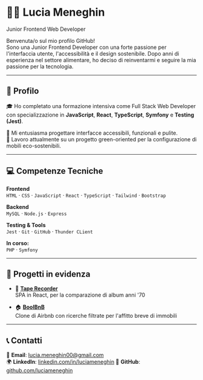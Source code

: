 # 👩‍💻 Lucia Meneghin  
Junior Frontend Web Developer

Benvenuta/o sul mio profilo GitHub!  
Sono una Junior Frontend Developer con una forte passione per l'interfaccia utente, l'accessibilità e il design sostenibile. Dopo anni di esperienza nel settore alimentare, ho deciso di reinventarmi e seguire la mia passione per la tecnologia.

---

## 📝 Profilo

🎓 Ho completato una formazione intensiva come Full Stack Web Developer con specializzazione in **JavaScript**, **React**, **TypeScript**, **Symfony** e **Testing (Jest)**.

🚀 Mi entusiasma progettare interfacce accessibili, funzionali e pulite.  
🌱 Lavoro attualmente su un progetto green-oriented per la configurazione di mobili eco-sostenibili.

---

## 💻 Competenze Tecniche

**Frontend**  
`HTML` · `CSS` · `JavaScript` · `React` · `TypeScript` · `Tailwind` · `Bootstrap`

**Backend**  
`MySQL` · `Node.js` · `Express`

**Testing & Tools**  
`Jest` · `Git` · `GitHub` · `Thunder CLient`

**In corso:**  
`PHP` · `Symfony` 

---

## 🌟 Progetti in evidenza

- 🎨 **[Tape Recorder]([https://github.com/luciameneghin/ecodesign-frontend](https://github.com/luciameneghin/progetto-finale-spec-frontend-front))**  
  SPA in React, per la comparazione di album anni '70

- 🏠 **[BoolBnB](https://github.com/luciameneghin/boolbnb)**  
  Clone di Airbnb con ricerche filtrate per l'affitto breve di immobili

---

## 📞 Contatti

📧 **Email**: [lucia.meneghin00@gmail.com](lucia.meneghin00@gmail.com)  
🌍 **LinkedIn**: [linkedin.com/in/luciameneghin](https://www.linkedin.com/in/lucia-meneghin-97b257365/)
🔗 **GitHub**: [github.com/luciameneghin](https://github.com/luciameneghin)

